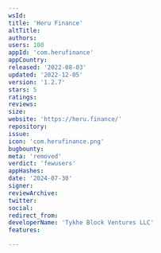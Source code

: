 ```yaml
---
wsId: 
title: 'Heru Finance'
altTitle: 
authors: 
users: 100
appId: 'com.herufinance'
appCountry: 
released: '2022-08-03'
updated: '2022-12-05'
version: '1.2.7'
stars: 5
ratings: 
reviews: 
size: 
website: 'https://heru.finance/'
repository: 
issue: 
icon: 'com.herufinance.png'
bugbounty: 
meta: 'removed'
verdict: 'fewusers'
appHashes: 
date: '2024-07-30'
signer: 
reviewArchive: 
twitter: 
social: 
redirect_from: 
developerName: 'Tykhe Block Ventures LLC'
features: 

---
```


